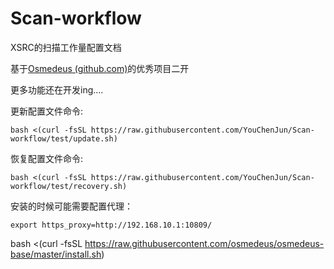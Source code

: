 # Scan-workflow
 XSRC的扫描工作量配置文档

基于[Osmedeus (github.com)](https://github.com/osmedeus)的优秀项目二开

更多功能还在开发ing....

更新配置文件命令:

```shell
bash <(curl -fsSL https://raw.githubusercontent.com/YouChenJun/Scan-workflow/test/update.sh)
```
恢复配置文件命令:

```shell
bash <(curl -fsSL https://raw.githubusercontent.com/YouChenJun/Scan-workflow/test/recovery.sh)
```
安装的时候可能需要配置代理：

```
export https_proxy=http://192.168.10.1:10809/
```

bash <(curl -fsSL https://raw.githubusercontent.com/osmedeus/osmedeus-base/master/install.sh)